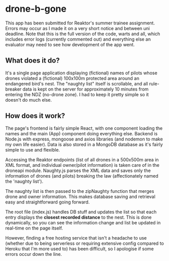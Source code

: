 # drone-b-gone

This app has been submitted for Reaktor's summer trainee assignment. Errors may occur as I made it on a very short notice and between uni deadline.
Note that this is the full version of the code, warts and all, which includes error logs (currently commented out) and everything else an evaluator may need to see how development of the app went.

## What does it do?

It's a single page application displaying (fictional) names of pilots whose drones violated a (fictional) 100x100m protected area around an endangered bird's nest.
The "naughty list" itself is scrollable, and all rule-breaker data is kept on the server for approximately 10 minutes from entering the NDZ (no-drone zone).
I had to keep it pretty simple so it doesn't do much else.

## How does it work?

The page's frontend is fairly simple React, with one component loading the names and the main (App) component doing everything else.
Backend is Node.js with express, mongoose and axios libraries (and nodemon to make my own life easier). Data is also stored in a MongoDB database as it's fairly simple to use and flexible.

Accessing the Reaktor endpoints (list of all drones in a 500x500m area in XML format, and individual owner/pilot information) is taken care of in the droneapi module.
Naughty.js parses the XML data and saves only the information of drones (and pilots) breaking the law (affectionately named the 'naughty list').

The naughty list is then passed to the zipNaughty function that merges drone and owner information. This makes database saving and retrieval easy and straightforward going forward.

The root file (index.js) handles DB stuff and updates the list so that each entry displays the **closest recorded distance** to the nest.
This is done dynamically, so you can see the information change and list be updated in real-time on the page itself.

However, finding a free hosting service that isn't a headache to use (whether due to being serverless or requiring extensive config compared to Heroku that I'm more used to) has been difficult, so I apologise if some errors occur down the line.

